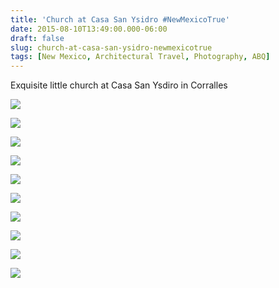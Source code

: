 ```yaml
---
title: 'Church at Casa San Ysidro #NewMexicoTrue'
date: 2015-08-10T13:49:00.000-06:00
draft: false
slug: church-at-casa-san-ysidro-newmexicotrue
tags: [New Mexico, Architectural Travel, Photography, ABQ]
---
```


Exquisite little church at Casa San Ysdiro in Corralles  
  

![](/images/blog/legacy/DSC07724%2B%2528Medium%2529.JPG)

  

![](/images/blog/legacy/DSC07725%2B%2528Medium%2529.JPG)

  

![](/images/blog/legacy/DSC07727%2B%2528Medium%2529.JPG)

  

![](/images/blog/legacy/DSC07729%2B%2528Medium%2529.JPG)

  

![](/images/blog/legacy/DSC07730%2B%2528Medium%2529.JPG)

  

![](/images/blog/legacy/DSC07731%2B%2528Medium%2529.JPG)

  

![](/images/blog/legacy/DSC07732%2B%2528Medium%2529.JPG)

  

![](/images/blog/legacy/DSC07735%2B%2528Medium%2529.JPG)

  

![](/images/blog/legacy/DSC07736%2B%2528Medium%2529.JPG)

  

![](/images/blog/legacy/DSC07738%2B%2528Medium%2529.JPG)